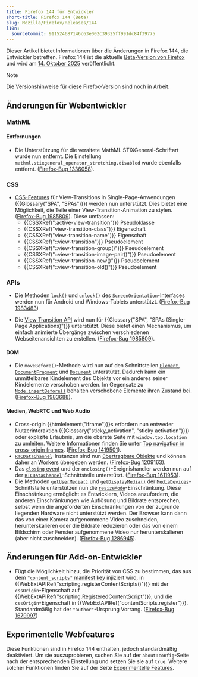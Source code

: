 ```yaml
---
title: Firefox 144 für Entwickler
short-title: Firefox 144 (Beta)
slug: Mozilla/Firefox/Releases/144
l10n:
  sourceCommit: 911524687146c63e002c39325ff991dc84f39775
---
```


Dieser Artikel bietet Informationen über die Änderungen in Firefox 144, die Entwickler betreffen.
Firefox 144 ist die aktuelle [Beta-Version von Firefox](https://www.firefox.com/en-US/channel/desktop/#beta) und wird am [14. Oktober 2025](https://whattrainisitnow.com/release/?version=144) veröffentlicht.

> [!NOTE]
> Die Versionshinweise für diese Firefox-Version sind noch in Arbeit.

<!-- Autoren: Bitte kommentieren Sie alle Überschriften aus, für die Sie Notizen schreiben -->

## Änderungen für Webentwickler

<!-- ### Entwicklerwerkzeuge -->

<!-- ### HTML -->

<!-- Keine bemerkenswerten Änderungen. -->

<!-- #### Entfernungen -->

### MathML

#### Entfernungen

- Die Unterstützung für die veraltete MathML STIXGeneral-Schriftart wurde nun entfernt. Die Einstellung `mathml.stixgeneral_operator_stretching.disabled` wurde ebenfalls entfernt. ([Firefox-Bug 1336058](https://bugzil.la/1336058)).

### CSS

- [CSS-Features](/de/docs/Web/API/View_Transition_API#css_additions) für View-Transitions in Single-Page-Anwendungen ({{Glossary("SPA", "SPAs")}}) werden nun unterstützt. Dies bietet eine Möglichkeit, die Teile einer View-Transition-Animation zu stylen. ([Firefox-Bug 1985809](https://bugzil.la/1985809)). Diese umfassen:
  - {{CSSXRef(":active-view-transition")}} Pseudoklasse
  - {{CSSXRef("view-transition-class")}} Eigenschaft
  - {{CSSXRef("view-transition-name")}} Eigenschaft
  - {{CSSXRef("::view-transition")}} Pseudoelement
  - {{CSSXRef("::view-transition-group()")}} Pseudoelement
  - {{CSSXRef("::view-transition-image-pair()")}} Pseudoelement
  - {{CSSXRef("::view-transition-new()")}} Pseudoelement
  - {{CSSXRef("::view-transition-old()")}} Pseudoelement

<!-- ### SVG -->

<!-- #### Entfernungen -->

<!-- ### CSS -->

<!-- Keine bemerkenswerten Änderungen. -->

<!-- #### Entfernungen -->

<!-- ### JavaScript -->

<!-- Keine bemerkenswerten Änderungen. -->

<!-- #### Entfernungen -->

<!-- ### HTTP -->

<!-- #### Entfernungen -->

<!-- ### Sicherheit -->

<!-- #### Entfernungen -->

### APIs

- Die Methoden [`lock()`](/de/docs/Web/API/ScreenOrientation/lock) und [`unlock()`](/de/docs/Web/API/ScreenOrientation/unlock) des [`ScreenOrientation`](/de/docs/Web/API/ScreenOrientation)-Interfaces werden nun für Android und Windows-Tablets unterstützt. ([Firefox-Bug 1983483](https://bugzil.la/1983483))

- Die [View Transition API](/de/docs/Web/API/View_Transition_API) wird nun für {{Glossary("SPA", "SPAs (Single-Page Applications)")}} unterstützt. Diese bietet einen Mechanismus, um einfach animierte Übergänge zwischen verschiedenen Webseitenansichten zu erstellen. ([Firefox-Bug 1985809](https://bugzil.la/1985809)).

#### DOM

- Die `moveBefore()`-Methode wird nun auf den Schnittstellen [`Element`](/de/docs/Web/API/Element/moveBefore), [`DocumentFragment`](/de/docs/Web/API/DocumentFragment/moveBefore) und [`Document`](/de/docs/Web/API/Document/moveBefore) unterstützt. Dadurch kann ein unmittelbares Kindelement des Objekts vor ein anderes seiner Kindelemente verschoben werden. Im Gegensatz zu [`Node.insertBefore()`](/de/docs/Web/API/Node/insertBefore) behalten verschobene Elemente ihren Zustand bei. ([Firefox-Bug 1983688](https://bugzil.la/1983688)).

#### Medien, WebRTC und Web Audio

- Cross-origin {{htmlelement("iframe")}}s erfordern nun entweder Nutzerinteraktion ({{Glossary("sticky_activation", "sticky activation")}}) oder explizite Erlaubnis, um die oberste Seite mit `window.top.location` zu umleiten.
  Weitere Informationen finden Sie unter [Top navigation in cross-origin frames](/de/docs/Web/HTML/Reference/Elements/iframe#top_navigation_in_cross-origin_frames). ([Firefox-Bug 1419501](https://bugzil.la/1419501)).
- [`RTCDataChannel`](/de/docs/Web/API/RTCDataChannel)-Instanzen sind nun [übertragbare Objekte](/de/docs/Web/API/Web_Workers_API/Transferable_objects) und können daher an [Workers](/de/docs/Web/API/Worker) übergeben werden. ([Firefox-Bug 1209163](https://bugzil.la/1209163)).
- Das [`closing` event](/de/docs/Web/API/RTCDataChannel/closing_event) und der `onclosing()`-Ereignishandler werden nun auf der [`RTCDataChannel`](/de/docs/Web/API/RTCDataChannel)-Schnittstelle unterstützt. ([Firefox-Bug 1611953](https://bugzil.la/1611953)).
- Die Methoden [`getUserMedia()`](/de/docs/Web/API/MediaDevices/getUserMedia) und [`getDisplayMedia()`](/de/docs/Web/API/MediaDevices/getDisplayMedia) der [`MediaDevices`](/de/docs/Web/API/MediaDevices)-Schnittstelle unterstützen nun die [`resizeMode`](/de/docs/Web/API/MediaTrackConstraints#resizemode)-Einschränkung.
  Diese Einschränkung ermöglicht es Entwicklern, Videos anzufordern, die anderen Einschränkungen wie Auflösung und Bildrate entsprechen, selbst wenn die angeforderten Einschränkungen von der zugrunde liegenden Hardware nicht unterstützt werden.
  Der Browser kann dann das von einer Kamera aufgenommene Video zuschneiden, herunterskalieren oder die Bildrate reduzieren oder das von einem Bildschirm oder Fenster aufgenommene Video nur herunterskalieren (aber nicht zuschneiden). ([Firefox-Bug 1286945](https://bugzil.la/1286945)).

<!-- #### Entfernungen -->

<!-- ### WebAssembly -->

<!-- #### Entfernungen -->

<!-- ### WebDriver-Konformität (WebDriver BiDi, Marionette) -->

<!-- #### Allgemein -->

<!-- #### WebDriver BiDi -->

<!-- #### Marionette -->

## Änderungen für Add-on-Entwickler

- Fügt die Möglichkeit hinzu, die Priorität von CSS zu bestimmen, das aus dem [`"content_scripts"` manifest key](/de/docs/Mozilla/Add-ons/WebExtensions/manifest.json/content_scripts) injiziert wird, in {{WebExtAPIRef("scripting.registerContentScripts()")}} mit der `cssOrigin`-Eigenschaft auf {{WebExtAPIRef("scripting.RegisteredContentScript")}}, und die `cssOrigin`-Eigenschaft in {{WebExtAPIRef("contentScripts.register")}}. Standardmäßig hat der `"author"`-Ursprung Vorrang. ([Firefox-Bug 1679997](https://bugzil.la/1679997))

<!-- ### Entfernungen -->

<!-- ### Andere -->

## Experimentelle Webfeatures

Diese Funktionen sind in Firefox 144 enthalten, jedoch standardmäßig deaktiviert.
Um sie auszuprobieren, suchen Sie auf der `about:config`-Seite nach der entsprechenden Einstellung und setzen Sie sie auf `true`.
Weitere solcher Funktionen finden Sie auf der Seite [Experimentelle Features](/de/docs/Mozilla/Firefox/Experimental_features).
